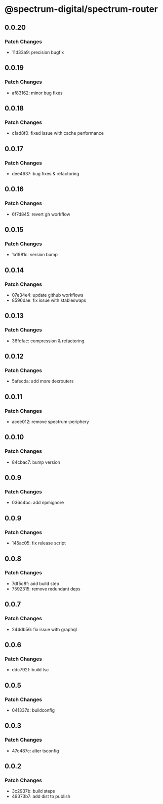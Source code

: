 # @spectrum-digital/spectrum-router

## 0.0.20

### Patch Changes

- 11d33a9: precision bugfix

## 0.0.19

### Patch Changes

- af83162: minor bug fixes

## 0.0.18

### Patch Changes

- c1ad8f0: fixed issue with cache performance

## 0.0.17

### Patch Changes

- dee4637: bug fixes & refactoring

## 0.0.16

### Patch Changes

- 6f7d845: revert gh workflow

## 0.0.15

### Patch Changes

- 1a1981c: version bump

## 0.0.14

### Patch Changes

- 07e34e4: update github workflows
- 8596dae: fix issue with stableswaps

## 0.0.13

### Patch Changes

- 36fdfac: compression & refactoring

## 0.0.12

### Patch Changes

- 5afecda: add more dexrouters

## 0.0.11

### Patch Changes

- acee012: remove spectrum-periphery

## 0.0.10

### Patch Changes

- 84cbac7: bump version

## 0.0.9

### Patch Changes

- 036c4bc: add npmignore

## 0.0.9

### Patch Changes

- 145ac05: fix release script

## 0.0.8

### Patch Changes

- 7df5c8f: add build step
- 7592315: remove redundant deps

## 0.0.7

### Patch Changes

- 244db56: fix issue with graphql

## 0.0.6

### Patch Changes

- ddc792f: build tsc

## 0.0.5

### Patch Changes

- 041337d: buildconfig

## 0.0.3

### Patch Changes

- 47c487c: alter tsconfig

## 0.0.2

### Patch Changes

- 3c2937b: build steps
- 49373b7: add dist to publish

